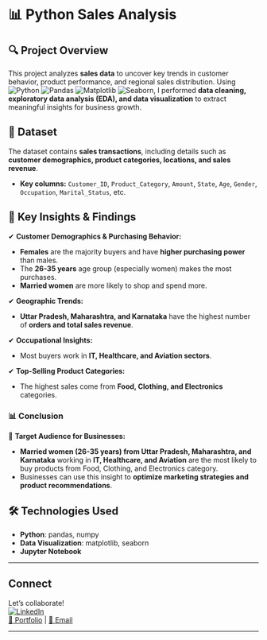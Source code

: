 # 📊 Python Sales Analysis  

## 🔍 Project Overview  
This project analyzes **sales data** to uncover key trends in customer behavior, product performance, and regional sales distribution. Using ![Python](https://img.shields.io/badge/Python-3.8%2B-blue)
![Pandas](https://img.shields.io/badge/Pandas-1.3.0-green)
![Matplotlib](https://img.shields.io/badge/Matplotlib-3.4.3-red)
![Seaborn](https://img.shields.io/badge/Seaborn-0.11.2-orange), I performed **data cleaning, exploratory data analysis (EDA), and data visualization** to extract meaningful insights for business growth.  

## 📂 Dataset  
The dataset contains **sales transactions**, including details such as **customer demographics, product categories, locations, and sales revenue**.  

- **Key columns:** `Customer_ID`, `Product_Category`, `Amount`, `State`, `Age`, `Gender`, `Occupation`, `Marital_Status`, etc.  

## 🚀 Key Insights & Findings  
✔ **Customer Demographics & Purchasing Behavior:**  
- **Females** are the majority buyers and have **higher purchasing power** than males.  
- The **26-35 years** age group (especially women) makes the most purchases.  
- **Married women** are more likely to shop and spend more.  

✔ **Geographic Trends:**  
- **Uttar Pradesh, Maharashtra, and Karnataka** have the highest number of **orders and total sales revenue**.  

✔ **Occupational Insights:**  
- Most buyers work in **IT, Healthcare, and Aviation sectors**.  

✔ **Top-Selling Product Categories:**  
- The highest sales come from **Food, Clothing, and Electronics** categories.  

### **📊 Conclusion**  
📌 **Target Audience for Businesses:**  
- **Married women (26-35 years) from Uttar Pradesh, Maharashtra, and Karnataka** working in **IT, Healthcare, and Aviation** are the most likely to buy products from Food, Clothing, and Electronics category.  
- Businesses can use this insight to **optimize marketing strategies and product recommendations**.  

## 🛠 Technologies Used  
- **Python**: pandas, numpy  
- **Data Visualization**: matplotlib, seaborn  
- **Jupyter Notebook**  

---

## Connect
Let’s collaborate!  
[![LinkedIn](https://img.shields.io/badge/LinkedIn-Connect-blue)](https://www.linkedin.com/in/mdborhanuddin/)  
[📂 Portfolio](https://borhantheanalyst.github.io/) | [📧 Email](mailto:borhan.chat@gmail.com)


---
